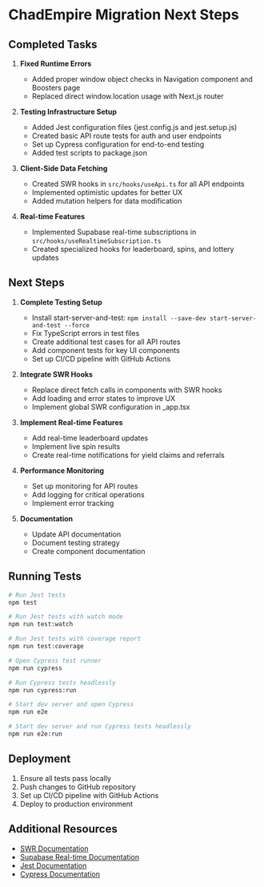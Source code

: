 # ChadEmpire Migration Next Steps

## Completed Tasks

1. **Fixed Runtime Errors**
   - Added proper window object checks in Navigation component and Boosters page
   - Replaced direct window.location usage with Next.js router

2. **Testing Infrastructure Setup**
   - Added Jest configuration files (jest.config.js and jest.setup.js)
   - Created basic API route tests for auth and user endpoints
   - Set up Cypress configuration for end-to-end testing
   - Added test scripts to package.json

3. **Client-Side Data Fetching**
   - Created SWR hooks in `src/hooks/useApi.ts` for all API endpoints
   - Implemented optimistic updates for better UX
   - Added mutation helpers for data modification

4. **Real-time Features**
   - Implemented Supabase real-time subscriptions in `src/hooks/useRealtimeSubscription.ts`
   - Created specialized hooks for leaderboard, spins, and lottery updates

## Next Steps

1. **Complete Testing Setup**
   - Install start-server-and-test: `npm install --save-dev start-server-and-test --force`
   - Fix TypeScript errors in test files
   - Create additional test cases for all API routes
   - Add component tests for key UI components
   - Set up CI/CD pipeline with GitHub Actions

2. **Integrate SWR Hooks**
   - Replace direct fetch calls in components with SWR hooks
   - Add loading and error states to improve UX
   - Implement global SWR configuration in _app.tsx

3. **Implement Real-time Features**
   - Add real-time leaderboard updates
   - Implement live spin results
   - Create real-time notifications for yield claims and referrals

4. **Performance Monitoring**
   - Set up monitoring for API routes
   - Add logging for critical operations
   - Implement error tracking

5. **Documentation**
   - Update API documentation
   - Document testing strategy
   - Create component documentation

## Running Tests

```bash
# Run Jest tests
npm test

# Run Jest tests with watch mode
npm run test:watch

# Run Jest tests with coverage report
npm run test:coverage

# Open Cypress test runner
npm run cypress

# Run Cypress tests headlessly
npm run cypress:run

# Start dev server and open Cypress
npm run e2e

# Start dev server and run Cypress tests headlessly
npm run e2e:run
```

## Deployment

1. Ensure all tests pass locally
2. Push changes to GitHub repository
3. Set up CI/CD pipeline with GitHub Actions
4. Deploy to production environment

## Additional Resources

- [SWR Documentation](https://swr.vercel.app/)
- [Supabase Real-time Documentation](https://supabase.com/docs/guides/realtime)
- [Jest Documentation](https://jestjs.io/docs/getting-started)
- [Cypress Documentation](https://docs.cypress.io/)
